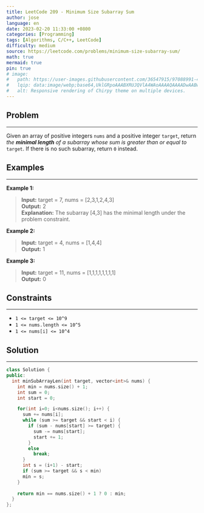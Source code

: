```yaml
---
title: LeetCode 209 - Minimum Size Subarray Sum
author: jose
language: en 
date: 2023-02-20 11:33:00 +0800
categories: [Programming]
tags: [Algorithms, C/C++, LeetCode]
difficulty: medium
source: https://leetcode.com/problems/minimum-size-subarray-sum/
math: true
mermaid: true
pin: true
# image:
#   path: https://user-images.githubusercontent.com/36547915/97088991-45da5d00-1652-11eb-900f-80d106540f4f.png
#   lqip: data:image/webp;base64,UklGRpoAAABXRUJQVlA4WAoAAAAQAAAADwAABwAAQUxQSDIAAAARL0AmbZurmr57yyIiqE8oiG0bejIYEQTgqiDA9vqnsUSI6H+oAERp2HZ65qP/VIAWAFZQOCBCAAAA8AEAnQEqEAAIAAVAfCWkAALp8sF8rgRgAP7o9FDvMCkMde9PK7euH5M1m6VWoDXf2FkP3BqV0ZYbO6NA/VFIAAAA
#   alt: Responsive rendering of Chirpy theme on multiple devices.
--- 
```

## Problem
---
Given an array of positive integers `nums` and a positive integer `target`, return *the **minimal length** of a subarray whose sum is greater than or equal to* `target`. If there is no such subarray, return `0` instead.

## Examples
---
**Example 1:**  
>**Input:** target = 7, nums = [2,3,1,2,4,3]  
>**Output:** 2  
>**Explanation:** The subarray [4,3] has the minimal length under the problem constraint.

**Example 2:**  
>**Input:** target = 4, nums = [1,4,4]  
>**Output:** 1

**Example 3:**  
>**Input:** target = 11, nums = [1,1,1,1,1,1,1,1]  
>**Output:** 0

## Constraints
---
- `1 <= target <= 10^9`  
- `1 <= nums.length <= 10^5`  
- `1 <= nums[i] <= 10^4`

## Solution
---
```c++
class Solution {
public:
  int minSubArrayLen(int target, vector<int>& nums) {
    int min = nums.size() + 1;
    int sum = 0;
    int start = 0;

    for(int i=0; i<nums.size(); i++) {
      sum += nums[i];
      while (sum >= target && start < i) {
        if (sum - nums[start] >= target) {
          sum -= nums[start];
          start += 1; 
        }
        else
          break;
      }
      int s = (i+1) - start;
      if (sum >= target && s < min)
      min = s;   
    }
      
    return min == nums.size() + 1 ? 0 : min;
  }
};
```
